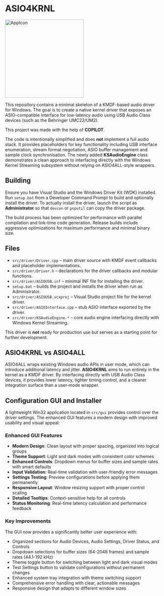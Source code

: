 # ASIO4KRNL
<img width="256" height="256" alt="AppIcon" src="https://github.com/user-attachments/assets/32ef8148-e104-4604-a97b-7c51cb1a4b2d" />

This repository contains a minimal skeleton of a KMDF-based audio driver for Windows. The goal is to create a native kernel driver that exposes an ASIO-compatible interface for low-latency audio using USB Audio Class devices (such as the Behringer UMC22/UM2).

This project was made with the help of **COPILOT**.

The code is intentionally simplified and does **not** implement a full audio stack. It provides placeholders for key functionality including USB interface enumeration, stream format negotiation, ASIO buffer management and sample clock synchronisation. The newly added **KSAudioEngine** class demonstrates a clean approach to interfacing directly with the Windows Kernel Streaming subsystem without relying on ASIO4ALL-style wrappers.

## Building

Ensure you have Visual Studio and the Windows Driver Kit (WDK) installed. Run `setup.bat` from a Developer Command Prompt to build and optionally install the driver.
To actually install the driver, launch the script as **Administrator** so that `devcon` or `pnputil` can copy the driver package.

The build process has been optimized for performance with parallel compilation and link-time code generation. Release builds include aggressive optimizations for maximum performance and minimal binary size.

## Files

- `src/driver/Driver.cpp` – main driver source with KMDF event callbacks and placeholder implementations.
- `src/driver/Driver.h` – declarations for the driver callbacks and modular functions.
- `src/driver/ASIOUSB.inf` – minimal INF file for installing the driver.
- `setup.bat` – builds the project and installs the driver when run as Administrator.
- `src/driver/ASIOUSB.vcxproj` – Visual Studio project file for the kernel driver.
- `src/driver/ASIOInterface.cpp` – stub ASIO interface exported by the driver.
- `src/driver/KSAudioEngine.*` – core audio engine interfacing directly with
  Windows Kernel Streaming.

This driver is **not** ready for production use but serves as a starting point for further development.

## ASIO4KRNL vs ASIO4ALL

ASIO4ALL wraps existing Windows audio APIs in user mode, which can introduce additional latency and jitter. **ASIO4KRNL** aims to run entirely in the kernel as a KMDF driver. By interfacing directly with USB Audio Class devices, it provides lower latency, tighter timing control, and a cleaner integration surface than a user‑mode wrapper.


## Configuration GUI and Installer

A lightweight Win32 application located in `src/gui` provides control over the driver settings. The enhanced GUI features a modern design with improved usability and visual appeal:

### Enhanced GUI Features
- **Modern Design**: Clean layout with proper spacing, organized into logical groups
- **Theme Support**: Light and dark modes with consistent color schemes  
- **Enhanced Controls**: Dropdown menus for buffer sizes and sample rates with smart defaults
- **Input Validation**: Real-time validation with user-friendly error messages
- **Settings Testing**: Preview configurations before applying them permanently
- **Responsive Layout**: Window resizing support with proper control scaling
- **Detailed Tooltips**: Context-sensitive help for all controls
- **Status Monitoring**: Real-time latency calculation and performance feedback

### Key Improvements
The GUI now provides a significantly better user experience with:
- Organized sections for Audio Devices, Audio Settings, Driver Status, and Controls
- Dropdown selections for buffer sizes (64-2048 frames) and sample rates (44.1-192 kHz)
- Theme toggle button for switching between light and dark visual modes
- Test Settings button to validate configurations without permanent changes
- Enhanced system tray integration with theme switching support
- Comprehensive error handling with clear, actionable messages
- Responsive design that adapts to different window sizes

